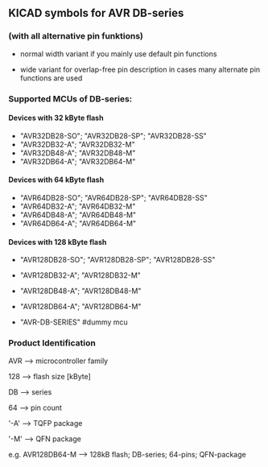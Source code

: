 ## KICAD symbols for AVR DB-series ##
### (with all alternative pin funktions) ###

* normal width variant if you mainly use default pin functions

* wide variant for overlap-free pin description in cases many alternate pin functions are used

### Supported MCUs of DB-series: ###

#### Devices with 32 kByte flash ####
* "AVR32DB28-SO"; "AVR32DB28-SP"; "AVR32DB28-SS"
* "AVR32DB32-A"; "AVR32DB32-M"
* "AVR32DB48-A"; "AVR32DB48-M"
* "AVR32DB64-A"; "AVR32DB64-M"

#### Devices with 64 kByte flash ####
* "AVR64DB28-SO"; "AVR64DB28-SP"; "AVR64DB28-SS"
* "AVR64DB32-A"; "AVR64DB32-M"
* "AVR64DB48-A"; "AVR64DB48-M"
* "AVR64DB64-A"; "AVR64DB64-M"

#### Devices with 128 kByte flash ####
* "AVR128DB28-SO"; "AVR128DB28-SP"; "AVR128DB28-SS"
* "AVR128DB32-A"; "AVR128DB32-M"
* "AVR128DB48-A"; "AVR128DB48-M"
* "AVR128DB64-A"; "AVR128DB64-M"

* "AVR-DB-SERIES" #dummy mcu

### Product Identification ###

AVR --> microcontroller family

128 --> flash size [kByte]

DB --> series

64 --> pin count

'-A' --> TQFP package

'-M' --> QFN  package

e.g. AVR128DB64-M --> 128kB flash; DB-series; 64-pins; QFN-package
